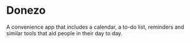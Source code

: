 # Donezo
A convenience app that includes a calendar, a to-do list, reminders and similar tools that aid people in their day to day.
